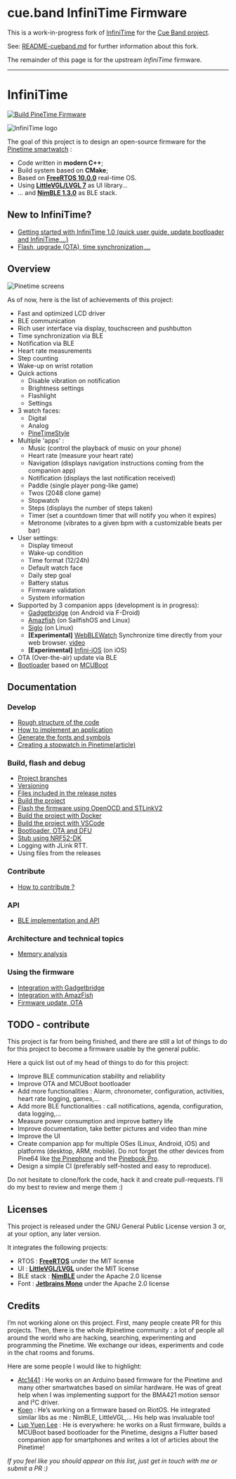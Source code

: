 # cue.band InfiniTime Firmware

This is a work-in-progress fork of [InfiniTime](https://github.com/JF002/InfiniTime) for the [Cue Band project](https://cue.band/).

See: [README-cueband.md](README-cueband.md) for further information about this fork.

The remainder of this page is for the upstream *InfiniTime* firmware.

---

# InfiniTime

[![Build PineTime Firmware](https://github.com/JF002/InfiniTime/workflows/Build%20PineTime%20Firmware/badge.svg?branch=master)](https://github.com/JF002/InfiniTime/actions)

![InfiniTime logo](images/infinitime-logo.jpg "InfiniTime Logo")

The goal of this project is to design an open-source firmware for the [Pinetime smartwatch](https://www.pine64.org/pinetime/) :

 - Code written in **modern C++**;
 - Build system based on **CMake**;
 - Based on **[FreeRTOS 10.0.0](https://freertos.org)** real-time OS.
 - Using **[LittleVGL/LVGL 7](https://lvgl.io/)** as UI library...
 - ... and **[NimBLE 1.3.0](https://github.com/apache/mynewt-nimble)** as BLE stack.

## New to InfiniTime?

 - [Getting started with InfiniTime 1.0 (quick user guide, update bootloader and InfiniTime,...)](doc/gettingStarted/gettingStarted-1.0.md)
 - [Flash, upgrade (OTA), time synchronization,...](doc/gettingStarted/ota-gadgetbridge-nrfconnect.md)

## Overview

![Pinetime screens](images/1.0.0/collage.png "PinetimeScreens")

As of now, here is the list of achievements of this project:

 - Fast and optimized LCD driver
 - BLE communication
 - Rich user interface via display, touchscreen and pushbutton
 - Time synchronization via BLE
 - Notification via BLE
 - Heart rate measurements
 - Step counting
 - Wake-up on wrist rotation
 - Quick actions
    * Disable vibration on notification
    * Brightness settings
    * Flashlight
    * Settings
 - 3 watch faces:
    * Digital
    * Analog
    * [PineTimeStyle](https://wiki.pine64.org/wiki/PineTimeStyle)
 - Multiple 'apps' :
    * Music (control the playback of music on your phone)
    * Heart rate (measure your heart rate)
    * Navigation (displays navigation instructions coming from the companion app)
    * Notification (displays the last notification received)
    * Paddle (single player pong-like game)
    * Twos (2048 clone game)
    * Stopwatch
    * Steps (displays the number of steps taken)
    * Timer (set a countdown timer that will notify you when it expires)
    * Metronome (vibrates to a given bpm with a customizable beats per bar)
 - User settings:
    * Display timeout
    * Wake-up condition
    * Time format (12/24h)
    * Default watch face
    * Daily step goal
    * Battery status
    * Firmware validation
    * System information
 - Supported by 3 companion apps (development is in progress):
    * [Gadgetbridge](https://codeberg.org/Freeyourgadget/Gadgetbridge/) (on Android via F-Droid)
    * [Amazfish](https://openrepos.net/content/piggz/amazfish) (on SailfishOS and Linux)
    * [Siglo](https://github.com/alexr4535/siglo) (on Linux)
    * **[Experimental]** [WebBLEWatch](https://hubmartin.github.io/WebBLEWatch/) Synchronize time directly from your web browser. [video](https://youtu.be/IakiuhVDdrY)
    * **[Experimental]** [Infini-iOS](https://github.com/xan-m/Infini-iOS) (on iOS)
 - OTA (Over-the-air) update via BLE
 - [Bootloader](https://github.com/JF002/pinetime-mcuboot-bootloader) based on [MCUBoot](https://www.mcuboot.com)

## Documentation

### Develop
 - [Rough structure of the code](doc/code/Intro.md)
 - [How to implement an application](doc/code/Apps.md)
 - [Generate the fonts and symbols](src/displayapp/fonts/README.md)
 - [Creating a stopwatch in Pinetime(article)](https://pankajraghav.com/2021/04/03/PINETIME-STOPCLOCK.html)

### Build, flash and debug

 - [Project branches](doc/branches.md)
 - [Versioning](doc/versioning.md)
 - [Files included in the release notes](doc/filesInReleaseNotes.md)
 - [Build the project](doc/buildAndProgram.md)
 - [Flash the firmware using OpenOCD and STLinkV2](doc/openOCD.md)
 - [Build the project with Docker](doc/buildWithDocker.md)
 - [Build the project with VSCode](doc/buildWithVScode.md)
 - [Bootloader, OTA and DFU](./bootloader/README.md)
 - [Stub using NRF52-DK](./doc/PinetimeStubWithNrf52DK.md)
 - Logging with JLink RTT.
 - Using files from the releases

### Contribute

 - [How to contribute ?](doc/contribute.md)

### API

 - [BLE implementation and API](./doc/ble.md)

### Architecture and technical topics

 - [Memory analysis](./doc/MemoryAnalysis.md)

### Using the firmware

 - [Integration with Gadgetbridge](doc/companionapps/Gadgetbridge.md)
 - [Integration with AmazFish](doc/companionapps/Amazfish.md)
 - [Firmware update, OTA](doc/companionapps/NrfconnectOTA.md)

## TODO - contribute

This project is far from being finished, and there are still a lot of things to do for this project to become a firmware usable by the general public.

Here a quick list out of my head of things to do for this project:

 - Improve BLE communication stability and reliability
 - Improve OTA and MCUBoot bootloader
 - Add more functionalities : Alarm, chronometer, configuration, activities, heart rate logging, games,...
 - Add more BLE functionalities : call notifications, agenda, configuration, data logging,...
 - Measure power consumption and improve battery life
 - Improve documentation, take better pictures and video than mine
 - Improve the UI
 - Create companion app for multiple OSes (Linux, Android, iOS) and platforms (desktop, ARM, mobile). Do not forget the other devices from Pine64 like [the Pinephone](https://www.pine64.org/pinephone/) and the [Pinebook Pro](https://www.pine64.org/pinebook-pro/).
 - Design a simple CI (preferably self-hosted and easy to reproduce).

Do not hesitate to clone/fork the code, hack it and create pull-requests. I'll do my best to review and merge them :)

## Licenses

This project is released under the GNU General Public License version 3 or, at your option, any later version.

It integrates the following projects:
 - RTOS : **[FreeRTOS](https://freertos.org)** under the MIT license
 - UI : **[LittleVGL/LVGL](https://lvgl.io/)** under the MIT license
 - BLE stack : **[NimBLE](https://github.com/apache/mynewt-nimble)** under the Apache 2.0 license
 - Font : **[Jetbrains Mono](https://www.jetbrains.com/fr-fr/lp/mono/)** under the Apache 2.0 license

## Credits

I’m not working alone on this project. First, many people create PR for this projects. Then, there is the whole #pinetime community : a lot of people all around the world who are hacking, searching, experimenting and programming the Pinetime. We exchange our ideas, experiments and code in the chat rooms and forums.

Here are some people I would like to highlight:

 - [Atc1441](https://github.com/atc1441/) : He works on an Arduino based firmware for the Pinetime and many other smartwatches based on similar hardware. He was of great help when I was implementing support for the BMA421 motion sensor and I²C driver.
 - [Koen](https://github.com/bosmoment) : He’s working on a firmware based on RiotOS. He integrated similar libs as me : NimBLE, LittleVGL,… His help was invaluable too!
 - [Lup Yuen Lee](https://github.com/lupyuen) : He is everywhere: he works on a Rust firmware, builds a MCUBoot based bootloader for the Pinetime, designs a Flutter based companion app for smartphones and writes a lot of articles about the Pinetime!

*If you feel like you should appear on this list, just get in touch with me or submit a PR :)*
